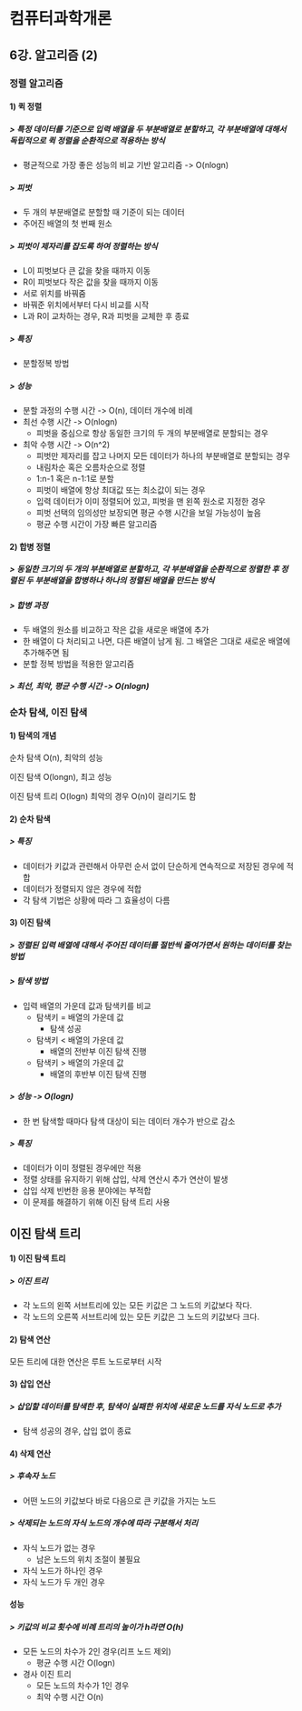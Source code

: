 # 컴퓨터과학개론

## 6강. 알고리즘 (2)

### 정렬 알고리즘

#### 1) 퀵 정렬

##### > 특정 데이터를 기준으로 입력 배열을 두 부분배열로 분할하고, 각 부분배열에 대해서 독립적으로 퀵 정렬을 순환적으로 적용하는 방식

- 평균적으로 가장 좋은 성능의 비교 기반 알고리즘 -> O(nlogn)

##### > 피벗

- 두 개의 부분배열로 분할할 때 기준이 되는 데이터
- 주어진 배열의 첫 번째 원소

##### > 피벗이 제자리를 잡도록 하여 정렬하는 방식

- L이 피벗보다 큰 값을 찾을 때까지 이동
- R이 피벗보다 작은 값을 찾을 때까지 이동
- 서로 위치를 바꿔줌
- 바꿔준 위치에서부터 다시 비교를 시작
- L과 R이 교차하는 경우, R과 피벗을 교체한 후 종료

##### > 특징

- 분할정복 방법

##### > 성능

- 분할 과정의 수행 시간 -> O(n), 데이터 개수에 비례
- 최선 수행 시간 -> O(nlogn)
  - 피벗을 중심으로 항상 동일한 크기의 두 개의 부분배열로 분할되는 경우
- 최악 수행 시간 -> O(n^2)
  - 피벗만 제자리를 잡고 나머지 모든 데이터가 하나의 부분배열로 분할되는 경우
  - 내림차순 혹은 오름차순으로 정렬
  - 1:n-1 혹은 n-1:1로 분할
  - 피벗이 배열에 항상 최대값 또는 최소값이 되는 경우
  - 입력 데이터가 이미 정렬되어 있고, 피벗을 맨 왼쪽 원소로 지정한 경우
  - 피벗 선택의 임의성만 보장되면 평균 수행 시간을 보일 가능성이 높음
  - 평균 수행 시간이 가장 빠른 알고리즘

#### 2) 합병 정렬

##### > 동일한 크기의 두 개의 부분배열로 분할하고, 각 부분배열을 순환적으로 정렬한 후 정렬된 두 부분배열을 합병하나 하나의 정렬된 배열을 만드는 방식

##### > 합병 과정

- 두 배열의 원소를 비교하고 작은 값을 새로운 배열에 추가
- 한 배열이 다 처리되고 나면, 다른 배열이 남게 됨. 그 배열은 그대로 새로운 배열에 추가해주면 됨
- 분할 정복 방법을 적용한 알고리즘

##### > 최선, 최악, 평균 수행 시간 -> O(nlogn)

### 순차 탐색, 이진 탐색

#### 1) 탐색의 개념

순차 탐색 O(n), 최악의 성능

이진 탐색 O(longn), 최고 성능

이진 탐색 트리 O(logn) 최악의 경우 O(n)이 걸리기도 함

#### 2) 순차 탐색

##### > 특징

- 데이터가 키값과 관련해서 아무런 순서 없이 단순하게 연속적으로 저장된 경우에 적합
- 데이터가 정렬되지 않은 경우에 적합
- 각 탐색 기법은 상황에 따라 그 효율성이 다름

#### 3) 이진 탐색

##### > 정렬된 입력 배열에 대해서 주어진 데이터를 절반씩 줄여가면서 원하는 데이터를 찾는 방법

##### > 탐색 방법

- 입력 배열의 가운데 값과 탐색키를 비교
  - 탐색키 = 배열의 가운데 값
    - 탐색 성공
  - 탐색키 < 배열의 가운데 값
    - 배열의 전반부 이진 탐색 진행
  - 탐색키 > 배열의 가운데 값
    - 배열의 후반부 이진 탐색 진행

##### > 성능 -> O(logn)

- 한 번 탐색할 때마다 탐색 대상이 되는 데이터 개수가 반으로 감소

##### > 특징

- 데이터가 이미 정렬된 경우에만 적용
- 정렬 상태를 유지하기 위해 삽입, 삭제 연산시 추가 연산이 발생
- 삽입 삭제 빈번한 응용 분야에는 부적합
- 이 문제를 해결하기 위해 이진 탐색 트리 사용

## 이진 탐색 트리

#### 1) 이진 탐색 트리

##### > 이진 트리

- 각 노드의 왼쪽 서브트리에 있는 모든 키값은 그 노드의 키값보다 작다.
- 각 노드의 오른쪽 서브트리에 있는 모든 키값은 그 노드의 키값보다 크다.

#### 2) 탐색 연산

모든 트리에 대한 연산은 루트 노드로부터 시작

#### 3) 삽입 연산

##### > 삽입할 데이터를 탐색한 후, 탐색이 실패한 위치에 새로운 노드를 자식 노드로 추가

- 탐색 성공의 경우, 삽입 없이 종료

#### 4) 삭제 연산

##### > 후속자 노드

- 어떤 노드의 키값보다 바로 다음으로 큰 키값을 가지는 노드

##### > 삭제되는 노드의 자식 노드의 개수에 따라 구분해서 처리

- 자식 노드가 없는 경우
  - 남은 노드의 위치 조절이 불필요
- 자식 노드가 하나인 경우
- 자식 노드가 두 개인 경우

#### 성능

##### > 키값의 비교 횟수에 비례 트리의 높이가 h라면 O(h)

- 모든 노드의 차수가 2인 경우(리프 노드 제외)
  - 평균 수행 시간 O(logn)
- 경사 이진 트리
  - 모든 노드의 차수가 1인 경우
  - 최악 수행 시간 O(n)
